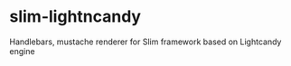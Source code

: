 slim-lightncandy
================

Handlebars, mustache renderer for Slim framework based on Lightcandy engine
